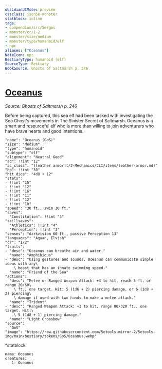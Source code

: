 ```yaml
---
obsidianUIMode: preview
cssclass: json5e-monster
statblock: inline
tags:
- compendium/src/5e/gos
- monster/cr/1-2
- monster/size/medium
- monster/type/humanoid/elf
- npc
aliases: ["Oceanus"]
NoteIcon: npc
BestiaryType: humanoid (elf)
SourceType: Bestiary
BookSource: Ghosts of Saltmarsh p. 246
---
```

# [Oceanus](2-Mechanics/CLI/bestiary/npc/oceanus-gos.md)
*Source: Ghosts of Saltmarsh p. 246*  

Before being captured, this sea elf had been tasked with investigating the Sea Ghost's movements in The Sinister Secret of Saltmarsh. Oceanus is a smart and resourceful elf who is more than willing to join adventurers who have brave hearts and good intentions.

```statblock
"name": "Oceanus (GoS)"
"size": "Medium"
"type": "humanoid"
"subtype": "elf"
"alignment": "Neutral Good"
"ac": !!int "12"
"ac_class": "[leather armor](/2-Mechanics/CLI/items/leather-armor.md)"
"hp": !!int "30"
"hit_dice": "4d8 + 12"
"stats":
- !!int "15"
- !!int "12"
- !!int "16"
- !!int "11"
- !!int "12"
- !!int "10"
"speed": "30 ft., swim 30 ft."
"saves":
  "Constitution": !!int "5"
"skillsaves":
  "Athletics": !!int "4"
  "Perception": !!int "3"
"senses": "darkvision 60 ft., passive Perception 13"
"languages": "Aquan, Elvish"
"cr": "1/2"
"traits":
- "desc": "Oceanus can breathe air and water."
  "name": "Amphibious"
- "desc": "Using gestures and sounds, Oceanus can communicate simple ideas with any\
    \ beast that has an innate swimming speed."
  "name": "Friend of the Sea"
"actions":
- "desc": "Melee or Ranged Weapon Attack: +4 to hit, reach 5 ft. or range 20/60\
    \ ft., one target. Hit: 5 (1d6 + 2) piercing damage, or 6 (1d8 + 2) piercing\
    \ damage if used with two hands to make a melee attack."
  "name": "Trident"
- "desc": "Ranged Weapon Attack: +3 to hit, range 80/320 ft., one target. Hit:\
    \ 5 (1d8 + 1) piercing damage."
  "name": "Light Crossbow"
"source":
- "GoS"
"image": "https://raw.githubusercontent.com/5etools-mirror-2/5etools-img/main/bestiary/tokens/GoS/Oceanus.webp"
```
^statblock

```encounter-table
name: Oceanus
creatures:
 - 1: Oceanus
```